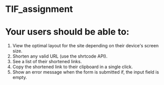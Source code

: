 # TIF_assignment

# Your users should be able to:


1. View the optimal layout for the site depending on their device's screen size.
2. Shorten any valid URL (use the shrtcode API).
3. See a list of their shortened links.
4. Copy the shortened link to their clipboard in a single click.
5. Show an error message when the form is submitted if, the input field is empty.
